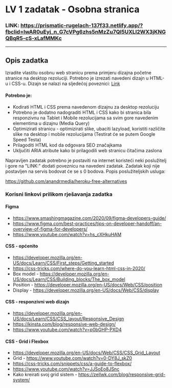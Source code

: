 # LV 1 zadatak - Osobna stranica

### LINK: https://prismatic-rugelach-137f33.netlify.app/?fbclid=IwAR0uEyj_n_G7cVPg6zhs5nMzZu7Ql5UXLl2WX3jKNGQBqR5-cS-xLafMMKc

<hr />

## Opis zadatka

Izradite vlastitu osobnu web stranicu prema primjeru dizajna početne stranice na desktop rezoluciji. Potrebno je izrezati navedeni dizajn u HTML-u i CSS-u. Dizajn se nalazi na sljedećoj poveznici: [Link](https://www.figma.com/file/eAv1yU9fOTmlzZgpa3PKLv/Personal-portfolio-website-(Community)?node-id=0%3A1&t=ctrhGeQpF9UzoE0l-1)

#### Potrebno je:

- Kodirati HTML i CSS prema navedenom dizajnu za desktop rezoluciju
- Potrebno je dodatno nadograditi HTML i CSS kako bi stranica bila responzivnu na Tablet i Mobile rezolucijama sa svim gore navedenim elementima u dizajnu (Media Query)
- Optimizirati stranicu - optimizirati slike, ubaciti lazyload, koristiti različite slike na desktop i mobile rezolucijama (Testirat će se putem Google Speed Testa)
- Prilagoditi HTML kod da odgovara SEO značajkama
- Uključiti ARIA atribute kako bi prilagodili web stranicu čitačima zaslona

Napravljen zadatak potrebno je postaviti na internet koristeći neki poslužitelj i gore na "LINK:" dodati poveznicu na navedeni zadatak. Zadatak koji nije postavljen na servis bodovat će se s 0 bodova. Popis poslužiteljskih usluga:

https://github.com/anandrmedia/heroku-free-alternatives

### Korisni linkovi prilikom rješavanja zadatka

#### Figma

- https://www.smashingmagazine.com/2020/09/figma-developers-guide/
- https://www.figma.com/best-practices/tips-on-developer-handoff/an-overview-of-figma-for-developers/
- https://www.youtube.com/watch?v=hs_cXHkuHAM

#### CSS - općenito
- https://developer.mozilla.org/en-US/docs/Learn/CSS/First_steps/Getting_started
- https://css-tricks.com/where-do-you-learn-html-css-in-2020/
- Box model - https://developer.mozilla.org/en-US/docs/Learn/CSS/Building_blocks/The_box_model
- Position - https://developer.mozilla.org/en-US/docs/Web/CSS/position
- Display - https://developer.mozilla.org/en-US/docs/Web/CSS/display

#### CSS - responzivni web dizajn
- https://developer.mozilla.org/en-US/docs/Learn/CSS/CSS_layout/Responsive_Design
- https://kinsta.com/blog/responsive-web-design/
- https://www.youtube.com/watch?v=p0bGHP-PXD4

#### CSS - Grid i Flexbox
- https://developer.mozilla.org/en-US/docs/Web/CSS/CSS_Grid_Layout
- Grid - https://www.youtube.com/watch?v=0-DY8J_skZ0
- https://css-tricks.com/snippets/css/a-guide-to-flexbox/
- https://www.youtube.com/watch?v=JJSoEo8JSnc
- Kako kreirati svoj grid sistem - https://zellwk.com/blog/responsive-grid-system/
